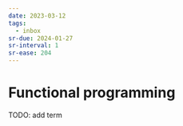 ```yaml
---
date: 2023-03-12
tags:
  - inbox
sr-due: 2024-01-27
sr-interval: 1
sr-ease: 204
---
```


# Functional programming

TODO: add term
